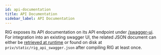 ```yaml
---
id: api-documentation
title: API Documentation
sidebar_label: API Documentation
---
```


RIG exposes its API documentation on its API endpoint under [/swagger-ui](http://localhost:4010/swagger-ui). For integration into an existing swagger UI, the related JSON document can either be [retrieved at runtime](http://localhost:4010/swagger-ui/rig_api_swagger.json) or found on disk at `priv/static/rig_api_swagger.json` after compiling RIG at least once.
